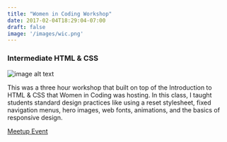 ```yaml
---
title: "Women in Coding Workshop"
date: 2017-02-04T18:29:04-07:00
draft: false
image: '/images/wic.png'
---
```


### Intermediate HTML & CSS

![image alt text](/images/wic.png)

This was a three hour workshop that built on top of the Introduction to HTML & CSS that Women in Coding was hosting. In this class, I taught students standard design practices like using a reset stylesheet, fixed navigation menus, hero images, web fonts, animations, and the basics of responsive design.

[Meetup Event](https://www.meetup.com/Syracuse-Tech-Meetup/events/236974970/)
